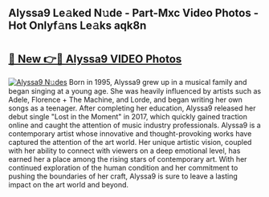 ## Alyssa9 Le𝚊ked N𝚞de - Part-Mxc Video Photos - Hot Onlyf𝚊ns Le𝚊ks aqk8n

# <h2><a href="http://ab14096.deff.icu/?id=Alyssa9">🔗 New 👉🔴 Alyssa9 VIDEO Photos</a></h2>

[![Alyssa9 N𝚞des](https://i.imgur.com/rIISA9y.gif)](http://ab14096.deff.icu/?id=Alyssa9)
Born in 1995, Alyssa9 grew up in a musical family and began singing at a young age. She was heavily influenced by artists such as Adele, Florence + The Machine, and Lorde, and began writing her own songs as a teenager. After completing her education, Alyssa9 released her debut single "Lost in the Moment" in 2017, which quickly gained traction online and caught the attention of music industry professionals. Alyssa9 is a contemporary artist whose innovative and thought-provoking works have captured the attention of the art world. Her unique artistic vision, coupled with her ability to connect with viewers on a deep emotional level, has earned her a place among the rising stars of contemporary art. With her continued exploration of the human condition and her commitment to pushing the boundaries of her craft, Alyssa9 is sure to leave a lasting impact on the art world and beyond.
